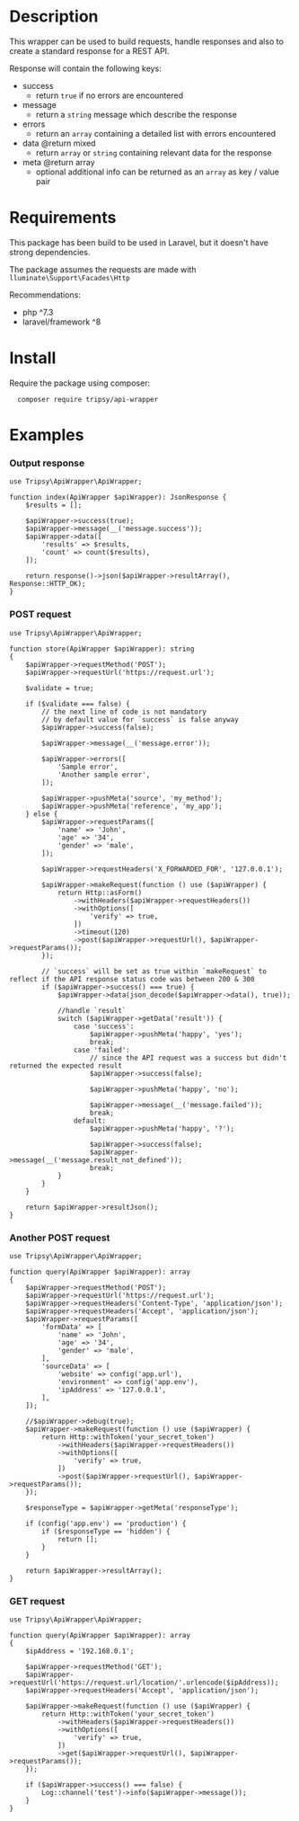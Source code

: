 
# Description

This wrapper can be used to build requests, handle responses and also
to create a standard response for a REST API.

Response will contain the following keys:

- success
    - return `true` if no errors are encountered
- message
    - return a `string` message which describe the response
- errors 
    - return an `array` containing a detailed list with errors encountered
- data @return mixed
    - return `array` or `string` containing relevant data for the response
- meta @return array
    - optional additional info can be returned as an `array` as key / value pair

# Requirements

This package has been build to be used in Laravel, but it doesn't have strong dependencies.

The package assumes the requests are made with `lluminate\Support\Facades\Http`

Recommendations:
  * php ^7.3
  * laravel/framework ^8 

# Install

Require the package using composer:

      composer require tripsy/api-wrapper

# Examples

### Output response

    use Tripsy\ApiWrapper\ApiWrapper;

    function index(ApiWrapper $apiWrapper): JsonResponse {
        $results = [];

        $apiWrapper->success(true);
        $apiWrapper->message(__('message.success'));
        $apiWrapper->data([
            'results' => $results,
            'count' => count($results),
        ]);

        return response()->json($apiWrapper->resultArray(), Response::HTTP_OK);
    }

### POST request

    use Tripsy\ApiWrapper\ApiWrapper;

    function store(ApiWrapper $apiWrapper): string
    {
        $apiWrapper->requestMethod('POST');
        $apiWrapper->requestUrl('https://request.url');

        $validate = true;

        if ($validate === false) {
            // the next line of code is not mandatory
            // by default value for `success` is false anyway
            $apiWrapper->success(false);

            $apiWrapper->message(__('message.error'));

            $apiWrapper->errors([
                'Sample error',
                'Another sample error',
            ]);

            $apiWrapper->pushMeta('source', 'my_method');
            $apiWrapper->pushMeta('reference', 'my_app');
        } else {
            $apiWrapper->requestParams([
                'name' => 'John',
                'age' => '34',
                'gender' => 'male',
            ]);

            $apiWrapper->requestHeaders('X_FORWARDED_FOR', '127.0.0.1');

            $apiWrapper->makeRequest(function () use ($apiWrapper) {
                return Http::asForm()
                    ->withHeaders($apiWrapper->requestHeaders())
                    ->withOptions([
                        'verify' => true,
                    ])
                    ->timeout(120)
                    ->post($apiWrapper->requestUrl(), $apiWrapper->requestParams());
            });

            // `success` will be set as true within `makeRequest` to reflect if the API response status code was between 200 & 300
            if ($apiWrapper->success() === true) {
                $apiWrapper->data(json_decode($apiWrapper->data(), true));

                //handle `result`
                switch ($apiWrapper->getData('result')) {
                    case 'success':
                        $apiWrapper->pushMeta('happy', 'yes');
                        break;
                    case 'failed':
                        // since the API request was a success but didn't returned the expected result
                        $apiWrapper->success(false);

                        $apiWrapper->pushMeta('happy', 'no');

                        $apiWrapper->message(__('message.failed'));
                        break;
                    default:
                        $apiWrapper->pushMeta('happy', '?');

                        $apiWrapper->success(false);
                        $apiWrapper->message(__('message.result_not_defined'));
                        break;
                }
            }
        }

        return $apiWrapper->resultJson();
    }

### Another POST request

    use Tripsy\ApiWrapper\ApiWrapper;

    function query(ApiWrapper $apiWrapper): array
    {
        $apiWrapper->requestMethod('POST');
        $apiWrapper->requestUrl('https://request.url');
        $apiWrapper->requestHeaders('Content-Type', 'application/json');
        $apiWrapper->requestHeaders('Accept', 'application/json');
        $apiWrapper->requestParams([
            'formData' => [
                'name' => 'John',
                'age' => '34',
                'gender' => 'male',
            ],
            'sourceData' => [
                'website' => config('app.url'),
                'environment' => config('app.env'),
                'ipAddress' => '127.0.0.1',
            ],
        ]);

        //$apiWrapper->debug(true);
        $apiWrapper->makeRequest(function () use ($apiWrapper) {
            return Http::withToken('your_secret_token')
                ->withHeaders($apiWrapper->requestHeaders())
                ->withOptions([
                    'verify' => true,
                ])
                ->post($apiWrapper->requestUrl(), $apiWrapper->requestParams());
        });

        $responseType = $apiWrapper->getMeta('responseType');

        if (config('app.env') == 'production') {
            if ($responseType == 'hidden') {
                return [];
            }
        }

        return $apiWrapper->resultArray();
    }


### GET request

    use Tripsy\ApiWrapper\ApiWrapper;

    function query(ApiWrapper $apiWrapper): array
    {
        $ipAddress = '192.168.0.1';

        $apiWrapper->requestMethod('GET');
        $apiWrapper->requestUrl('https://request.url/location/'.urlencode($ipAddress));
        $apiWrapper->requestHeaders('Accept', 'application/json');

        $apiWrapper->makeRequest(function () use ($apiWrapper) {
            return Http::withToken('your_secret_token')
                ->withHeaders($apiWrapper->requestHeaders())
                ->withOptions([
                    'verify' => true,
                ])
                ->get($apiWrapper->requestUrl(), $apiWrapper->requestParams());
        });

        if ($apiWrapper->success() === false) {
            Log::channel('test')->info($apiWrapper->message());
        }
    }
